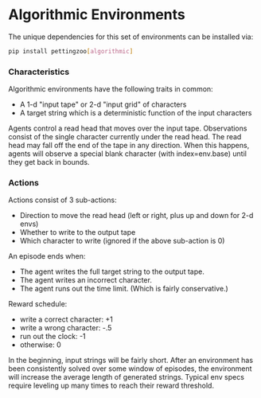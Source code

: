 # Algorithmic Environments

The unique dependencies for this set of environments can be installed via:

````bash
pip install pettingzoo[algorithmic]
````

### Characteristics

Algorithmic environments have the following traits in common:
- A 1-d "input tape" or 2-d "input grid" of characters
- A target string which is a deterministic function of the input characters

Agents control a read head that moves over the input tape. Observations consist
of the single character currently under the read head. The read head may fall
off the end of the tape in any direction. When this happens, agents will observe
a special blank character (with index=env.base) until they get back in bounds.

### Actions
Actions consist of 3 sub-actions:
- Direction to move the read head (left or right, plus up and down for 2-d
      envs)
- Whether to write to the output tape
- Which character to write (ignored if the above sub-action is 0)

An episode ends when:
- The agent writes the full target string to the output tape.
- The agent writes an incorrect character.
- The agent runs out the time limit. (Which is fairly conservative.)

Reward schedule:
- write a correct character: +1
- write a wrong character: -.5
- run out the clock: -1
- otherwise: 0

In the beginning, input strings will be fairly short. After an environment has
been consistently solved over some window of episodes, the environment will
increase the average length of generated strings. Typical env specs require
leveling up many times to reach their reward threshold.
